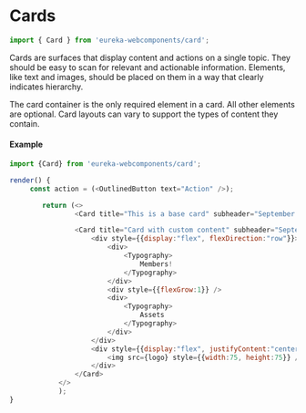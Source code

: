 # Cards

```js
import { Card } from 'eureka-webcomponents/card';
```

<!-- Brief summary of what the component is, and what it's for. -->

Cards are surfaces that display content and actions on a single topic. They should be easy to scan for relevant and actionable information. Elements, like text and images, should be placed on them in a way that clearly indicates hierarchy.

The card container is the only required element in a card. All other elements are optional. Card layouts can vary to support the types of content they contain.

<!-- STORY -->

#### Example

```js
import {Card} from 'eureka-webcomponents/card';

render() {
     const action = (<OutlinedButton text="Action" />);

        return (<>
                <Card title="This is a base card" subheader="September 14, 2018" text="Lorem ipsum dolor at" avatarText="AA" />

                <Card title="Card with custom content" subheader="September 14, 2018" text="Lorem ipsum dolor at" avatarText="AA" action={action} >
                    <div style={{display:"flex", flexDirection:"row"}}>
                        <div>
                            <Typography>
                                Members!
                            </Typography>
                        </div>
                        <div style={{flexGrow:1}} />
                        <div>
                            <Typography>
                                Assets
                            </Typography>
                        </div>
                    </div>
                    <div style={{display:"flex", justifyContent:"center"}}>
                        <img src={logo} style={{width:75, height:75}} />
                    </div>
                </Card>
            </>
            );
}
```

<!-- STORY HIDE START -->

<!-- STORY HIDE END -->
